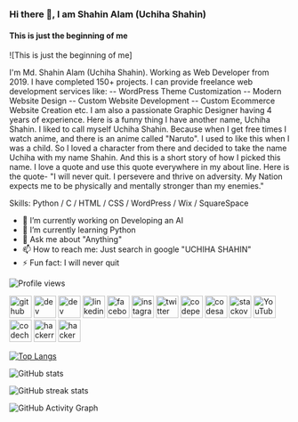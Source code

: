 ### Hi there 👋, I am Shahin Alam (Uchiha Shahin)
#### This is just the beginning of me
![This is just the beginning of me]

I'm Md. Shahin Alam (Uchiha Shahin). Working as Web Developer from 2019. I have completed 150+ projects. I can provide freelance web development services like: 
-- WordPress Theme Customization
-- Modern Website Design
-- Custom Website Development
-- Custom Ecommerce Website Creation etc.
I am also a passionate Graphic Designer having 4 years of experience. 
Here is a funny thing I have another name, Uchiha Shahin. I liked to call myself Uchiha Shahin. Because when I get free times I watch anime, and there is an anime called "Naruto". I used to like this when I was a child. So I loved a character from there and decided to take the name Uchiha with my name Shahin. And this is a short story of how I picked this name.
I love a quote and use this quote everywhere in my about line. Here is the quote- 
"I will never quit. I persevere and thrive on adversity. My Nation expects me to be physically and mentally stronger than my enemies." 

Skills: Python / C / HTML / CSS / WordPress / Wix / SquareSpace

- 🔭 I’m currently working on Developing an AI 
- 🌱 I’m currently learning Python 
- 💬 Ask me about "Anything" 
- 📫 How to reach me: Just search in google "UCHIHA SHAHIN" 
- ⚡ Fun fact: I will never quit 

![Profile views](https://gpvc.arturio.dev/uchihashahin01)

[<img src='https://cdn.jsdelivr.net/npm/simple-icons@3.0.1/icons/github.svg' alt='github' height='40'>](https://github.com/uchihashahin01)  [<img src='https://cdn.jsdelivr.net/npm/simple-icons@3.0.1/icons/dev-dot-to.svg' alt='dev' height='40'>](https://dev.to/uchihashahin)  [<img src='https://cdn.jsdelivr.net/npm/simple-icons@3.0.1/icons/hashnode.svg' alt='dev' height='40'>](https://hashnode.com/@uchihashahin)  [<img src='https://cdn.jsdelivr.net/npm/simple-icons@3.0.1/icons/linkedin.svg' alt='linkedin' height='40'>](https://www.linkedin.com/in/uchihashahin/)  [<img src='https://cdn.jsdelivr.net/npm/simple-icons@3.0.1/icons/facebook.svg' alt='facebook' height='40'>](https://www.facebook.com/uchihashahinn)  [<img src='https://cdn.jsdelivr.net/npm/simple-icons@3.0.1/icons/instagram.svg' alt='instagram' height='40'>](https://www.instagram.com/uchihashahin01/)  [<img src='https://cdn.jsdelivr.net/npm/simple-icons@3.0.1/icons/twitter.svg' alt='twitter' height='40'>](https://twitter.com/uchiha_shahin)  [<img src='https://cdn.jsdelivr.net/npm/simple-icons@3.0.1/icons/codepen.svg' alt='codepen' height='40'>](https://codepen.io/uchihashahin)  [<img src='https://cdn.jsdelivr.net/npm/simple-icons@3.0.1/icons/codesandbox.svg' alt='codesandbox' height='40'>](https://codesandbox.io/u/uchihashahin)  [<img src='https://cdn.jsdelivr.net/npm/simple-icons@3.0.1/icons/stackoverflow.svg' alt='stackoverflow' height='40'>](https://stackoverflow.com/users/15471779/uchiha-shahin)  [<img src='https://cdn.jsdelivr.net/npm/simple-icons@3.0.1/icons/youtube.svg' alt='YouTube' height='40'>](https://www.youtube.com/channel/UC8KbD-4XbJVvhR0uYAqgONg) [<img src='https://cdn.jsdelivr.net/npm/simple-icons@3.1.0/icons/codechef.svg' alt='codechef' height='40'>](https://www.codechef.com/users/uchihashahin) [<img src='https://raw.githubusercontent.com/rahuldkjain/github-profile-readme-generator/master/src/images/icons/Social/hackerrank.svg' alt='hackerrank' height='40'>](https://www.hackerrank.com/ashahin7621) [<img src='https://raw.githubusercontent.com/rahuldkjain/github-profile-readme-generator/master/src/images/icons/Social/hackerearth.svg' alt='hackerearth' height='40'>](https://www.hackerearth.com/@uchihashahin)


[![Top Langs](https://github-readme-stats.vercel.app/api/top-langs/?username=uchihashahin01&layout=compact)](https://github.com/anuraghazra/github-readme-stats)

![GitHub stats](https://github-readme-stats.vercel.app/api?username=uchihashahin01&show_icons=true)  

![GitHub streak stats](https://github-readme-streak-stats.herokuapp.com/?user=uchihashahin01)

![GitHub Activity Graph](https://activity-graph.herokuapp.com/graph?username=uchihashahin01)    

  
  

<!---
uchihashahin01/uchihashahin01 is a ✨ special ✨ repository because its `README.md` (this file) appears on your GitHub profile.
You can click the Preview link to take a look at your changes.
--->
